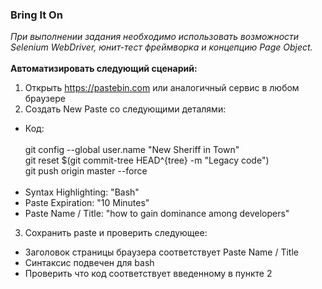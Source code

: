 ### Bring It On

*При выполнении задания необходимо использовать возможности Selenium WebDriver, юнит-тест фреймворка и концепцию Page Object.*</br></br>
**Автоматизировать следующий сценарий:**
1. Открыть https://pastebin.com  или аналогичный сервис в любом браузере
2. Создать New Paste со следующими деталями:
- Код:</br></br>
git config --global user.name  "New Sheriff in Town"</br>
git reset $(git commit-tree HEAD^{tree} -m "Legacy code")</br>
git push origin master --force</br></br>
- Syntax Highlighting: "Bash"
- Paste Expiration: "10 Minutes"
- Paste Name / Title: "how to gain dominance among developers"
3. Сохранить paste и проверить следующее:
- Заголовок страницы браузера соответствует Paste Name / Title
- Синтаксис подвечен для bash
- Проверить что код соответствует введенному в пункте 2